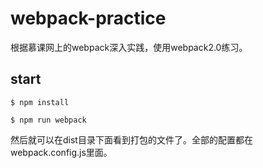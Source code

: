 # webpack-practice
根据慕课网上的webpack深入实践，使用webpack2.0练习。
## start

    $ npm install

    $ npm run webpack



然后就可以在dist目录下面看到打包的文件了。全部的配置都在webpack.config.js里面。
